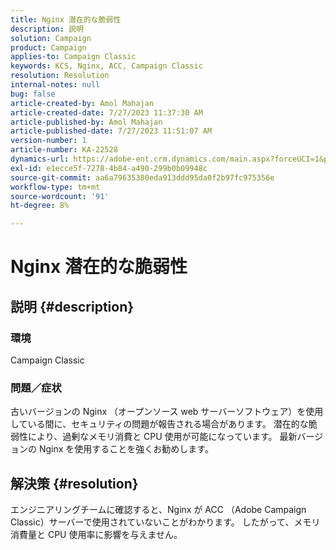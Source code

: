 ```yaml
---
title: Nginx 潜在的な脆弱性
description: 説明
solution: Campaign
product: Campaign
applies-to: Campaign Classic
keywords: KCS, Nginx, ACC, Campaign Classic
resolution: Resolution
internal-notes: null
bug: false
article-created-by: Amol Mahajan
article-created-date: 7/27/2023 11:37:30 AM
article-published-by: Amol Mahajan
article-published-date: 7/27/2023 11:51:07 AM
version-number: 1
article-number: KA-22528
dynamics-url: https://adobe-ent.crm.dynamics.com/main.aspx?forceUCI=1&pagetype=entityrecord&etn=knowledgearticle&id=2f24ebf6-712c-ee11-bdf4-6045bd006079
exl-id: e1ecce5f-7278-4b84-a490-299b0b09948c
source-git-commit: aa6a79635380eda913ddd95da0f2b97fc975356e
workflow-type: tm+mt
source-wordcount: '91'
ht-degree: 8%

---
```


# Nginx 潜在的な脆弱性

## 説明 {#description}


### <b>環境</b>

Campaign Classic



### <b>問題／症状</b>

古いバージョンの Nginx （オープンソース web サーバーソフトウェア）を使用している間に、セキュリティの問題が報告される場合があります。 潜在的な脆弱性により、過剰なメモリ消費と CPU 使用が可能になっています。 最新バージョンの Nginx を使用することを強くお勧めします。


## 解決策 {#resolution}


エンジニアリングチームに確認すると、Nginx が ACC （Adobe Campaign Classic）サーバーで使用されていないことがわかります。 したがって、メモリ消費量と CPU 使用率に影響を与えません。

